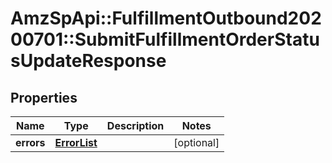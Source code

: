 # AmzSpApi::FulfillmentOutbound20200701::SubmitFulfillmentOrderStatusUpdateResponse

## Properties
Name | Type | Description | Notes
------------ | ------------- | ------------- | -------------
**errors** | [**ErrorList**](ErrorList.md) |  | [optional] 

